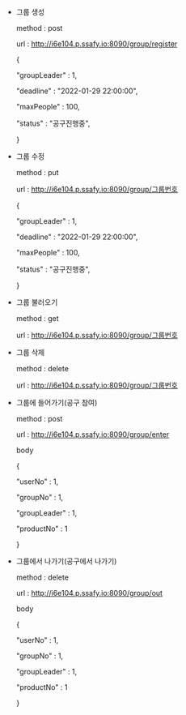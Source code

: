 - 그룹 생성

  method : post

  url : http://i6e104.p.ssafy.io:8090/group/register

  {

    "groupLeader" : 1,

    "deadline" : "2022-01-29 22:00:00",

    "maxPeople" : 100,

    "status" : "공구진행중",

  }

- 그룹 수정

  method : put

  url : http://i6e104.p.ssafy.io:8090/group/그룹번호

  {

    "groupLeader" : 1,

    "deadline" : "2022-01-29 22:00:00",

    "maxPeople" : 100,

    "status" : "공구진행중",

  }

- 그룹 불러오기

  method : get

  url : http://i6e104.p.ssafy.io:8090/group/그룹번호

- 그룹 삭제

  method : delete

  url : http://i6e104.p.ssafy.io:8090/group/그룹번호

- 그룹에 들어가기(공구 참여)

  method : post

  url : http://i6e104.p.ssafy.io:8090/group/enter

  body

  {

    "userNo" : 1,

    "groupNo" : 1,

    "groupLeader" : 1,

    "productNo" : 1

  }

- 그룹에서 나가기(공구에서 나가기)

  method : delete

  url : http://i6e104.p.ssafy.io:8090/group/out

  body

  {

    "userNo" : 1,

    "groupNo" : 1,

    "groupLeader" : 1,

    "productNo" : 1

  }


